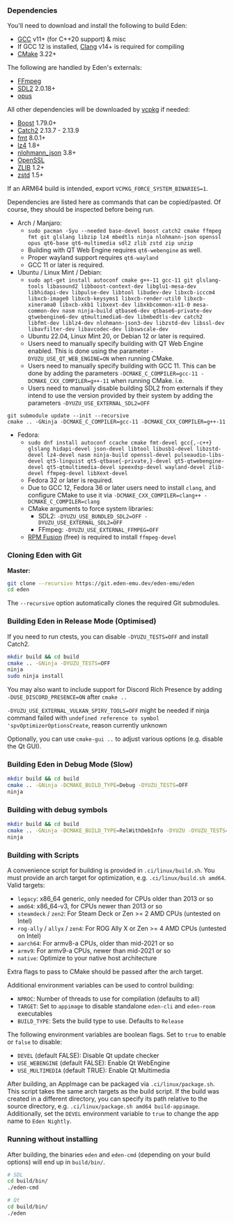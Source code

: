 ### Dependencies

You'll need to download and install the following to build Eden:

  * [GCC](https://gcc.gnu.org/) v11+ (for C++20 support) & misc
  * If GCC 12 is installed, [Clang](https://clang.llvm.org/) v14+ is required for compiling
  * [CMake](https://www.cmake.org/) 3.22+

The following are handled by Eden's externals:

  * [FFmpeg](https://ffmpeg.org/)
  * [SDL2](https://www.libsdl.org/download-2.0.php) 2.0.18+
  * [opus](https://opus-codec.org/downloads/)
  
All other dependencies will be downloaded by [vcpkg](https://vcpkg.io/) if needed:

  * [Boost](https://www.boost.org/users/download/) 1.79.0+
  * [Catch2](https://github.com/catchorg/Catch2) 2.13.7 - 2.13.9
  * [fmt](https://fmt.dev/) 8.0.1+
  * [lz4](http://www.lz4.org) 1.8+
  * [nlohmann_json](https://github.com/nlohmann/json) 3.8+
  * [OpenSSL](https://www.openssl.org/source/)
  * [ZLIB](https://www.zlib.net/) 1.2+
  * [zstd](https://facebook.github.io/zstd/) 1.5+

If an ARM64 build is intended, export `VCPKG_FORCE_SYSTEM_BINARIES=1`.

Dependencies are listed here as commands that can be copied/pasted. Of course, they should be inspected before being run.

- Arch / Manjaro:
  - `sudo pacman -Syu --needed base-devel boost catch2 cmake ffmpeg fmt git glslang libzip lz4 mbedtls ninja nlohmann-json openssl opus qt6-base qt6-multimedia sdl2 zlib zstd zip unzip`
  - Building with QT Web Engine requires `qt6-webengine` as well.
  - Proper wayland support requires `qt6-wayland`
  - GCC 11 or later is required.
- Ubuntu / Linux Mint / Debian:
  - `sudo apt-get install autoconf cmake g++-11 gcc-11 git glslang-tools libasound2 libboost-context-dev libglu1-mesa-dev libhidapi-dev libpulse-dev libtool libudev-dev libxcb-icccm4 libxcb-image0 libxcb-keysyms1 libxcb-render-util0 libxcb-xinerama0 libxcb-xkb1 libxext-dev libxkbcommon-x11-0 mesa-common-dev nasm ninja-build qtbase6-dev qtbase6-private-dev qtwebengine6-dev qtmultimedia6-dev libmbedtls-dev catch2 libfmt-dev liblz4-dev nlohmann-json3-dev libzstd-dev libssl-dev libavfilter-dev libavcodec-dev libswscale-dev`
  - Ubuntu 22.04, Linux Mint 20, or Debian 12 or later is required.
  -  Users need to manually specify building with QT Web Engine enabled.  This is done using the parameter `-DYUZU_USE_QT_WEB_ENGINE=ON` when running CMake. 
  - Users need to manually specify building with GCC 11. This can be done by adding the parameters `-DCMAKE_C_COMPILER=gcc-11 -DCMAKE_CXX_COMPILER=g++-11` when running CMake. i.e.
  - Users need to manually disable building SDL2 from externals if they intend to use the version provided by their system by adding the parameters `-DYUZU_USE_EXTERNAL_SDL2=OFF`

```
git submodule update --init --recursive
cmake .. -GNinja -DCMAKE_C_COMPILER=gcc-11 -DCMAKE_CXX_COMPILER=g++-11
```

- Fedora:
  - `sudo dnf install autoconf ccache cmake fmt-devel gcc{,-c++} glslang hidapi-devel json-devel libtool libusb1-devel libzstd-devel lz4-devel nasm ninja-build openssl-devel pulseaudio-libs-devel qt5-linguist qt5-qtbase{-private,}-devel qt5-qtwebengine-devel qt5-qtmultimedia-devel speexdsp-devel wayland-devel zlib-devel ffmpeg-devel libXext-devel`
  - Fedora 32 or later is required.
  - Due to GCC 12, Fedora 36 or later users need to install `clang`, and configure CMake to use it via `-DCMAKE_CXX_COMPILER=clang++ -DCMAKE_C_COMPILER=clang`
  - CMake arguments to force system libraries:
    - SDL2: `-DYUZU_USE_BUNDLED_SDL2=OFF -DYUZU_USE_EXTERNAL_SDL2=OFF`
    - FFmpeg: `-DYUZU_USE_EXTERNAL_FFMPEG=OFF`
  - [RPM Fusion](https://rpmfusion.org/) (free) is required to install `ffmpeg-devel`

### Cloning Eden with Git

**Master:**

  ```bash
  git clone --recursive https://git.eden-emu.dev/eden-emu/eden
  cd eden
  ```

The `--recursive` option automatically clones the required Git submodules.

### Building Eden in Release Mode (Optimised)

If you need to run ctests, you can disable `-DYUZU_TESTS=OFF` and install Catch2.

```bash
mkdir build && cd build
cmake .. -GNinja -DYUZU_TESTS=OFF
ninja
sudo ninja install 
```
You may also want to include support for Discord Rich Presence by adding `-DUSE_DISCORD_PRESENCE=ON` after `cmake ..`

`-DYUZU_USE_EXTERNAL_VULKAN_SPIRV_TOOLS=OFF` might be needed if ninja command failed with `undefined reference to symbol 'spvOptimizerOptionsCreate`, reason currently unknown

Optionally, you can use `cmake-gui ..` to adjust various options (e.g. disable the Qt GUI).

### Building Eden in Debug Mode (Slow)

```bash
mkdir build && cd build
cmake .. -GNinja -DCMAKE_BUILD_TYPE=Debug -DYUZU_TESTS=OFF
ninja
```

### Building with debug symbols

```bash
mkdir build && cd build
cmake .. -GNinja -DCMAKE_BUILD_TYPE=RelWithDebInfo -DYUZU -DYUZU_TESTS=OFF
ninja
```

### Building with Scripts
A convenience script for building is provided in `.ci/linux/build.sh`. You must provide an arch target for optimization, e.g. `.ci/linux/build.sh amd64`. Valid targets:
- `legacy`: x86_64 generic, only needed for CPUs older than 2013 or so
- `amd64`: x86_64-v3, for CPUs newer than 2013 or so
- `steamdeck` / `zen2`: For Steam Deck or Zen >= 2 AMD CPUs (untested on Intel)
- `rog-ally` / `allyx` / `zen4`: For ROG Ally X or Zen >= 4 AMD CPUs (untested on Intel)
- `aarch64`: For armv8-a CPUs, older than mid-2021 or so
- `armv9`: For armv9-a CPUs, newer than mid-2021 or so
- `native`: Optimize to your native host architecture

Extra flags to pass to CMake should be passed after the arch target.

Additional environment variables can be used to control building:
- `NPROC`: Number of threads to use for compilation (defaults to all)
- `TARGET`: Set to `appimage` to disable standalone `eden-cli` and `eden-room` executables
- `BUILD_TYPE`: Sets the build type to use. Defaults to `Release`

The following environment variables are boolean flags. Set to `true` to enable or `false` to disable:
- `DEVEL` (default FALSE): Disable Qt update checker
- `USE_WEBENGINE` (default FALSE): Enable Qt WebEngine
- `USE_MULTIMEDIA` (default TRUE): Enable Qt Multimedia

After building, an AppImage can be packaged via `.ci/linux/package.sh`. This script takes the same arch targets as the build script. If the build was created in a different directory, you can specify its path relative to the source directory, e.g. `.ci/linux/package.sh amd64 build-appimage`. Additionally, set the `DEVEL` environment variable to `true` to change the app name to `Eden Nightly`.

### Running without installing

After building, the binaries `eden` and `eden-cmd` (depending on your build options) will end up in `build/bin/`.

  ```bash
  # SDL
  cd build/bin/
  ./eden-cmd

  # Qt
  cd build/bin/
  ./eden
  ```
